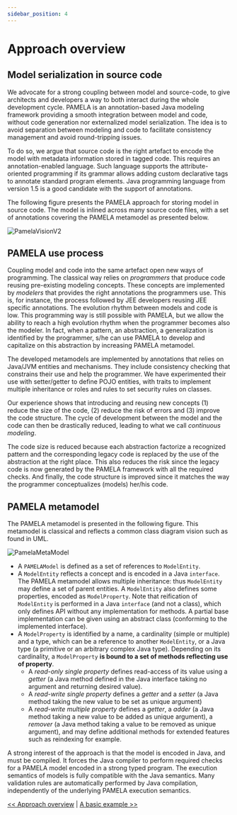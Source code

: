 ```yaml
---
sidebar_position: 4
---
```


# Approach overview

## Model serialization in source code

We advocate for a strong coupling between model and source-code, to give architects and developers a way to both interact during the whole development cycle. PAMELA is an annotation-based Java modeling framework providing a smooth integration between model and code, without code generation nor externalized model serialization. The idea is to avoid separation between modeling and code to facilitate consistency management and avoid round-tripping issues.

To do so, we argue that source code is the right artefact to encode the model with metadata information stored in tagged code. This requires an annotation-enabled language. Such language supports the attribute-oriented programming if its grammar allows adding custom declarative tags to annotate standard program elements. Java programming language from version 1.5 is a good candidate with the support of annotations.

The following figure presents the PAMELA approach for storing model in source code. The model is inlined across many source code files, with a set of annotations covering the PAMELA metamodel as presented below.

![PamelaVisionV2](https://support.openflexo.org/images/components/pamela/PamelaVisionV2.png)

[//]: # (@Sylvain, je ne suis pas sur que l'on comprenne bien que le modele est dans les fichiers Java)
[//]: # (@Sylvain, avant tu n'as jamais evoqué le fait que cela permet des model @ runtime aussi)

## PAMELA use process

Coupling model and code into the same artefact open new ways of programming. The classical way relies on
*programmers* that produce code reusing pre-existing modeling concepts. These concepts are implemented
by *modelers* that provides the right annotations the programmers use. This is, for instance, the
process followed by JEE developers reusing JEE specific annotations. The evolution rhythm between models
and code is low. This programming way is still possible with PAMELA, but we allow the ability to reach a
high evolution rhythm when the programmer becomes also the modeler. In fact, when a pattern, an abstraction,
a generalization is identified by the programmer, s/he can use PAMELA to develop and capitalize on this
abstraction by increasing PAMELA metamodel.

The developed metamodels are implemented by annotations that relies on Java/JVM entities and mechanisms. They include consistency checking that constrains their use and help the programmer. We have experimented their use with setter/getter to define POJO entities, with traits to implement multiple inheritance or roles and rules to set security rules on classes.

Our experience shows that introducing and reusing new concepts (1) reduce the size of the code, (2) reduce the risk of errors and (3) improve the code structure. The cycle of development between the model and the code can then be drastically reduced, leading to what we call *continuous modeling*.

The code size is reduced because each abstraction factorize a recognized pattern and the corresponding legacy code is replaced by the use of the abstraction at the right place. This also reduces the risk since the legacy code is now generated by the PAMELA framework with all the required checks. And finally, the code structure is improved since it matches the way the programmer conceptualizes (models) her/his code.

## PAMELA metamodel

The PAMELA metamodel is presented in the following figure.
This metamodel is classical and reflects a common class diagram vision such as found in UML.

![PamelaMetaModel](https://support.openflexo.org/images/components/pamela/PamelaMetaModel.png)

- A `PAMELAModel` is defined as a set of references to `ModelEntity`.
- A `ModelEntity` reflects a concept and is encoded in a Java `interface`. The PAMELA metamodel allows multiple inheritance: thus `ModelEntity` may define a set of parent entities. A `ModelEntity` also defines some properties, encoded as `ModelProperty`. Note that reification of `ModelEntity` is performed in a Java `interface` (and not a class), which only defines API without any implementation for methods. A partial base implementation can be given using an abstract class (conforming to the implemented interface).
- A `ModelProperty` is identified by a name, a cardinality (simple or multiple) and a type, which can be a reference to another `ModelEntity`, or a Java type (a primitive or an arbitrary complex Java type). Depending on its cardinality, a `ModelProperty` **is bound to a set of methods reflecting use of property**.
    - A *read-only single property* defines read-access of its value using a *getter* (a Java method defined in the Java interface taking no argument and returning desired value).
    - A *read-write single property* defines a *getter* and a *setter* (a Java method taking the new value to be set as unique argument)
    - A *read-write multiple property* defines a *getter*, a *adder* (a Java method taking a new value to be added as unique argument), a *remover* (a Java method taking a value to be removed as unique argument), and may define additional methods for extended features such as reindexing for example.

A strong interest of the approach is that the model is encoded in Java, and must be compiled. It forces the Java compiler to perform required checks for a PAMELA model encoded in a strong typed program. The execution semantics of models is fully compatible with the Java semantics. Many validation rules are automatically performed by Java compilation, independently of the underlying PAMELA execution semantics.


[<< Approach overview](./overview.html) \| [A basic example >>](./example.html)
